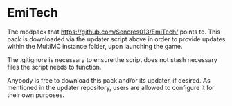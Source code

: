 # EmiTech

The modpack that https://github.com/Sencres013/EmiTech/ points to.
This pack is downloaded via the updater script above in order to provide updates within the MultiMC instance folder, upon launching the game.

The .gitignore is necessary to ensure the script does not stash necessary files the script needs to function.

Anybody is free to download this pack and/or its updater, if desired.
As mentioned in the updater repository, users are allowed to configure it for their own purposes.
